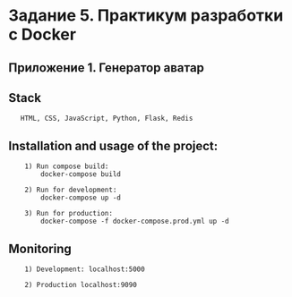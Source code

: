 #  Задание 5. Практикум разработки с Docker
## Приложение 1. Генератор аватар

## Stack
```
   HTML, CSS, JavaScript, Python, Flask, Redis
```
## Installation and usage of the project:
```
    1) Run compose build: 
        docker-compose build
```

```
    2) Run for development:
        docker-compose up -d
``` 
```
    3) Run for production:    
        docker-compose -f docker-compose.prod.yml up -d
```
## Monitoring
```
    1) Development: localhost:5000
``` 
```
    2) Production localhost:9090
```